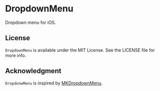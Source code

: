 #  DropdownMenu

Dropdown menu for iOS.

## License

`DropdownMenu` is available under the MIT License. See the LICENSE file for more info.

## Acknowledgment

`DropdonwMenu` is inspired by [MKDropdownMenu](https://github.com/maxkonovalov/MKDropdownMenu).
